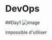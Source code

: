 # DevOps

##Day1
![image](https://user-images.githubusercontent.com/66411823/228302089-1e36c83a-60a7-41ce-be74-d081863dc15a.png)

impossible d'utiliser

